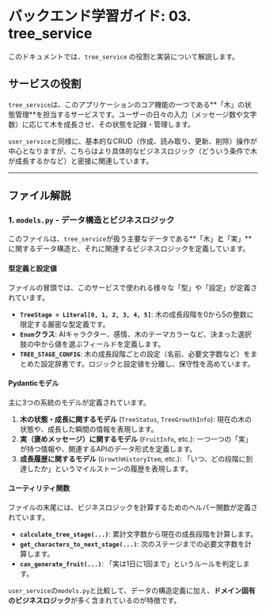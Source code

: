 # バックエンド学習ガイド: 03. tree_service

このドキュメントでは、`tree_service` の役割と実装について解説します。

## サービスの役割

`tree_service`は、このアプリケーションのコア機能の一つである**「木」の状態管理**を担当するサービスです。ユーザーの日々の入力（メッセージ数や文字数）に応じて木を成長させ、その状態を記録・管理します。

`user_service`と同様に、基本的なCRUD（作成、読み取り、更新、削除）操作が中心となりますが、こちらはより具体的なビジネスロジック（どういう条件で木が成長するかなど）と密接に関連しています。

---

## ファイル解説

### 1. `models.py` - データ構造とビジネスロジック

このファイルは、`tree_service`が扱う主要なデータである**「木」**と**「実」**に関するデータ構造と、それに関連するビジネスロジックを定義しています。

#### 型定義と設定値

ファイルの冒頭では、このサービスで使われる様々な「型」や「設定」が定義されています。

- **`TreeStage = Literal[0, 1, 2, 3, 4, 5]`**: 木の成長段階を0から5の整数に限定する厳密な型定義です。
- **`Enum`クラス**: AIキャラクター、感情、木のテーマカラーなど、決まった選択肢の中から値を選ぶフィールドを定義します。
- **`TREE_STAGE_CONFIG`**: 木の成長段階ごとの設定（名前、必要文字数など）をまとめた設定辞書です。ロジックと設定値を分離し、保守性を高めています。

#### Pydanticモデル

主に3つの系統のモデルが定義されています。

1.  **木の状態・成長に関するモデル** (`TreeStatus`, `TreeGrowthInfo`): 現在の木の状態や、成長した瞬間の情報を表現します。
2.  **実（褒めメッセージ）に関するモデル** (`FruitInfo`, etc.): 一つ一つの「実」が持つ情報や、関連するAPIのデータ形式を定義します。
3.  **成長履歴に関するモデル** (`GrowthHistoryItem`, etc.): 「いつ、どの段階に到達したか」というマイルストーンの履歴を表現します。

#### ユーティリティ関数

ファイルの末尾には、ビジネスロジックを計算するためのヘルパー関数が定義されています。

- **`calculate_tree_stage(...)`**: 累計文字数から現在の成長段階を計算します。
- **`get_characters_to_next_stage(...)`**: 次のステージまでの必要文字数を計算します。
- **`can_generate_fruit(...)`**: 「実は1日に1回まで」というルールを判定します。

`user_service`の`models.py`と比較して、データの構造定義に加え、**ドメイン固有のビジネスロジック**が多く含まれているのが特徴です。
